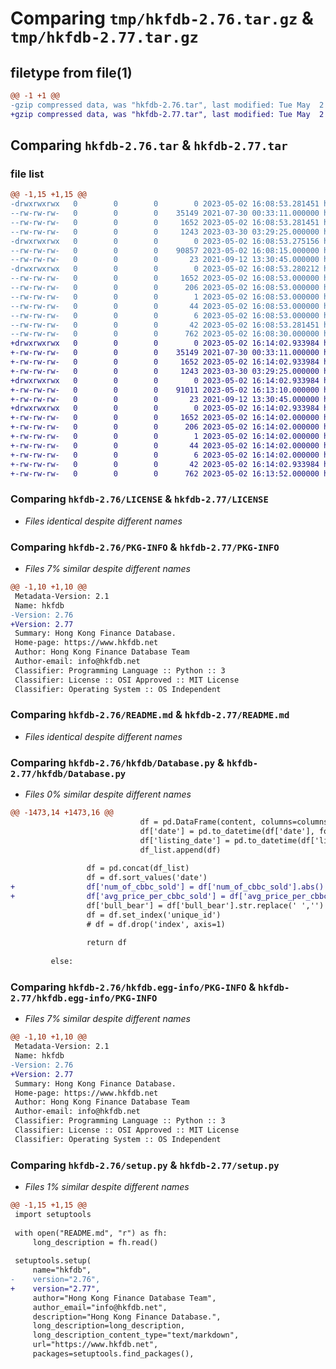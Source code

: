 # Comparing `tmp/hkfdb-2.76.tar.gz` & `tmp/hkfdb-2.77.tar.gz`

## filetype from file(1)

```diff
@@ -1 +1 @@
-gzip compressed data, was "hkfdb-2.76.tar", last modified: Tue May  2 16:08:53 2023, max compression
+gzip compressed data, was "hkfdb-2.77.tar", last modified: Tue May  2 16:14:02 2023, max compression
```

## Comparing `hkfdb-2.76.tar` & `hkfdb-2.77.tar`

### file list

```diff
@@ -1,15 +1,15 @@
-drwxrwxrwx   0        0        0        0 2023-05-02 16:08:53.281451 hkfdb-2.76/
--rw-rw-rw-   0        0        0    35149 2021-07-30 00:33:11.000000 hkfdb-2.76/LICENSE
--rw-rw-rw-   0        0        0     1652 2023-05-02 16:08:53.281451 hkfdb-2.76/PKG-INFO
--rw-rw-rw-   0        0        0     1243 2023-03-30 03:29:25.000000 hkfdb-2.76/README.md
-drwxrwxrwx   0        0        0        0 2023-05-02 16:08:53.275156 hkfdb-2.76/hkfdb/
--rw-rw-rw-   0        0        0    90857 2023-05-02 16:08:15.000000 hkfdb-2.76/hkfdb/Database.py
--rw-rw-rw-   0        0        0       23 2021-09-12 13:30:45.000000 hkfdb-2.76/hkfdb/__init__.py
-drwxrwxrwx   0        0        0        0 2023-05-02 16:08:53.280212 hkfdb-2.76/hkfdb.egg-info/
--rw-rw-rw-   0        0        0     1652 2023-05-02 16:08:53.000000 hkfdb-2.76/hkfdb.egg-info/PKG-INFO
--rw-rw-rw-   0        0        0      206 2023-05-02 16:08:53.000000 hkfdb-2.76/hkfdb.egg-info/SOURCES.txt
--rw-rw-rw-   0        0        0        1 2023-05-02 16:08:53.000000 hkfdb-2.76/hkfdb.egg-info/dependency_links.txt
--rw-rw-rw-   0        0        0       44 2023-05-02 16:08:53.000000 hkfdb-2.76/hkfdb.egg-info/requires.txt
--rw-rw-rw-   0        0        0        6 2023-05-02 16:08:53.000000 hkfdb-2.76/hkfdb.egg-info/top_level.txt
--rw-rw-rw-   0        0        0       42 2023-05-02 16:08:53.281451 hkfdb-2.76/setup.cfg
--rw-rw-rw-   0        0        0      762 2023-05-02 16:08:30.000000 hkfdb-2.76/setup.py
+drwxrwxrwx   0        0        0        0 2023-05-02 16:14:02.933984 hkfdb-2.77/
+-rw-rw-rw-   0        0        0    35149 2021-07-30 00:33:11.000000 hkfdb-2.77/LICENSE
+-rw-rw-rw-   0        0        0     1652 2023-05-02 16:14:02.933984 hkfdb-2.77/PKG-INFO
+-rw-rw-rw-   0        0        0     1243 2023-03-30 03:29:25.000000 hkfdb-2.77/README.md
+drwxrwxrwx   0        0        0        0 2023-05-02 16:14:02.933984 hkfdb-2.77/hkfdb/
+-rw-rw-rw-   0        0        0    91011 2023-05-02 16:13:10.000000 hkfdb-2.77/hkfdb/Database.py
+-rw-rw-rw-   0        0        0       23 2021-09-12 13:30:45.000000 hkfdb-2.77/hkfdb/__init__.py
+drwxrwxrwx   0        0        0        0 2023-05-02 16:14:02.933984 hkfdb-2.77/hkfdb.egg-info/
+-rw-rw-rw-   0        0        0     1652 2023-05-02 16:14:02.000000 hkfdb-2.77/hkfdb.egg-info/PKG-INFO
+-rw-rw-rw-   0        0        0      206 2023-05-02 16:14:02.000000 hkfdb-2.77/hkfdb.egg-info/SOURCES.txt
+-rw-rw-rw-   0        0        0        1 2023-05-02 16:14:02.000000 hkfdb-2.77/hkfdb.egg-info/dependency_links.txt
+-rw-rw-rw-   0        0        0       44 2023-05-02 16:14:02.000000 hkfdb-2.77/hkfdb.egg-info/requires.txt
+-rw-rw-rw-   0        0        0        6 2023-05-02 16:14:02.000000 hkfdb-2.77/hkfdb.egg-info/top_level.txt
+-rw-rw-rw-   0        0        0       42 2023-05-02 16:14:02.933984 hkfdb-2.77/setup.cfg
+-rw-rw-rw-   0        0        0      762 2023-05-02 16:13:52.000000 hkfdb-2.77/setup.py
```

### Comparing `hkfdb-2.76/LICENSE` & `hkfdb-2.77/LICENSE`

 * *Files identical despite different names*

### Comparing `hkfdb-2.76/PKG-INFO` & `hkfdb-2.77/PKG-INFO`

 * *Files 7% similar despite different names*

```diff
@@ -1,10 +1,10 @@
 Metadata-Version: 2.1
 Name: hkfdb
-Version: 2.76
+Version: 2.77
 Summary: Hong Kong Finance Database.
 Home-page: https://www.hkfdb.net
 Author: Hong Kong Finance Database Team
 Author-email: info@hkfdb.net
 Classifier: Programming Language :: Python :: 3
 Classifier: License :: OSI Approved :: MIT License
 Classifier: Operating System :: OS Independent
```

### Comparing `hkfdb-2.76/README.md` & `hkfdb-2.77/README.md`

 * *Files identical despite different names*

### Comparing `hkfdb-2.76/hkfdb/Database.py` & `hkfdb-2.77/hkfdb/Database.py`

 * *Files 0% similar despite different names*

```diff
@@ -1473,14 +1473,16 @@
                             df = pd.DataFrame(content, columns=columns)
                             df['date'] = pd.to_datetime(df['date'], format='%Y%m%d')
                             df['listing_date'] = pd.to_datetime(df['listing_date'], format='%Y%m%d')
                             df_list.append(df)
 
                 df = pd.concat(df_list)
                 df = df.sort_values('date')
+                df['num_of_cbbc_sold'] = df['num_of_cbbc_sold'].abs()
+                df['avg_price_per_cbbc_sold'] = df['avg_price_per_cbbc_sold'].abs()
                 df['bull_bear'] = df['bull_bear'].str.replace(' ','')
                 df = df.set_index('unique_id')
                 # df = df.drop('index', axis=1)
 
                 return df
 
         else:
```

### Comparing `hkfdb-2.76/hkfdb.egg-info/PKG-INFO` & `hkfdb-2.77/hkfdb.egg-info/PKG-INFO`

 * *Files 7% similar despite different names*

```diff
@@ -1,10 +1,10 @@
 Metadata-Version: 2.1
 Name: hkfdb
-Version: 2.76
+Version: 2.77
 Summary: Hong Kong Finance Database.
 Home-page: https://www.hkfdb.net
 Author: Hong Kong Finance Database Team
 Author-email: info@hkfdb.net
 Classifier: Programming Language :: Python :: 3
 Classifier: License :: OSI Approved :: MIT License
 Classifier: Operating System :: OS Independent
```

### Comparing `hkfdb-2.76/setup.py` & `hkfdb-2.77/setup.py`

 * *Files 1% similar despite different names*

```diff
@@ -1,15 +1,15 @@
 import setuptools
 
 with open("README.md", "r") as fh:
     long_description = fh.read()
 
 setuptools.setup(
     name="hkfdb",
-    version="2.76",
+    version="2.77",
     author="Hong Kong Finance Database Team",
     author_email="info@hkfdb.net",
     description="Hong Kong Finance Database.",
     long_description=long_description,
     long_description_content_type="text/markdown",
     url="https://www.hkfdb.net",
     packages=setuptools.find_packages(),
```

